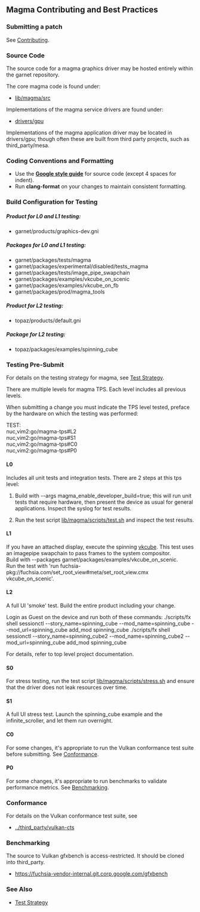 ## Magma Contributing and Best Practices

### Submitting a patch

See [Contributing](../../../CONTRIBUTING.md).

### Source Code

The source code for a magma graphics driver may be hosted entirely within the garnet repository.

The core magma code is found under:

* [lib/magma/src](../src)

Implementations of the magma service drivers are found under:

* [drivers/gpu](../../../drivers/gpu)

Implementations of the magma application driver may be located in drivers/gpu; though
often these are built from third party projects, such as third_party/mesa.

### Coding Conventions and Formatting

* Use the **[Google style guide](https://google.github.io/styleguide/cppguide.html)** for source code (except 4 spaces for indent).
* Run **clang-format** on your changes to maintain consistent formatting.

### Build Configuration for Testing

##### Product for L0 and L1 testing:
* garnet/products/graphics-dev.gni

##### Packages for L0 and L1 testing:
* garnet/packages/tests/magma
* garnet/packages/experimental/disabled/tests_magma
* garnet/packages/tests/image_pipe_swapchain
* garnet/packages/examples/vkcube_on_scenic
* garnet/packages/examples/vkcube_on_fb
* garnet/packages/prod/magma_tools

##### Product for L2 testing:
* topaz/products/default.gni

##### Package for L2 testing:
* topaz/packages/examples/spinning_cube

### Testing Pre-Submit

For details on the testing strategy for magma, see [Test Strategy](test_strategy.md).

There are multiple levels for magma TPS.  Each level includes all previous levels.

When submitting a change you must indicate the TPS level tested, preface by the hardware
on which the testing was performed:

TEST:  
nuc,vim2:go/magma-tps#L2  
nuc,vim2:go/magma-tps#S1  
nuc,vim2:go/magma-tps#C0  
nuc,vim2:go/magma-tps#P0  

#### L0

Includes all unit tests and integration tests.  There are 2 steps at this tps level:

1. Build with --args magma_enable_developer_build=true; this will run unit tests that require hardware,
then present the device as usual for general applications.  Inspect the syslog for test results.

2. Run the test script [lib/magma/scripts/test.sh](../../../lib/magma/scripts/test.sh) and inspect the test results.

#### L1

If you have an attached display, execute the spinning [vkcube](../../../lib/vulkan/tests/vkcube).
This test uses an imagepipe swapchain to pass frames to the system compositor.  
Build with --packages garnet/packages/examples/vkcube_on_scenic.  
Run the test with 'run fuchsia-pkg://fuchsia.com/set_root_view#meta/set_root_view.cmx vkcube_on_scenic'.

#### L2

A full UI 'smoke' test. Build the entire product including your change.  

Login as Guest on the device and run both of these commands:
./scripts/fx shell sessionctl  --story_name=spinning_cube --mod_name=spinning_cube --mod_url=spinning_cube add_mod spinning_cube
./scripts/fx shell sessionctl  --story_name=spinning_cube2 --mod_name=spinning_cube2 --mod_url=spinning_cube add_mod spinning_cube

For details, refer to top level project documentation.

#### S0

For stress testing, run the test script [lib/magma/scripts/stress.sh](../../../lib/magma/scripts/stress.sh)
and ensure that the driver does not leak resources over time.

#### S1

A full UI stress test.  Launch the spinning_cube example and the infinite_scroller, and let them run overnight.

#### C0

For some changes, it's appropriate to run the Vulkan conformance test suite before submitting.
See [Conformance](#conformance).

#### P0

For some changes, it's appropriate to run benchmarks to validate performance metrics. See [Benchmarking](#benchmarking).

### Conformance

For details on the Vulkan conformance test suite, see

* [../third_party/vulkan-cts](../../../../third_party/vulkan-cts)

### Benchmarking

The source to Vulkan gfxbench is access-restricted. It should be cloned into third_party.

* https://fuchsia-vendor-internal.git.corp.google.com/gfxbench

### See Also
* [Test Strategy](test_strategy.md)
